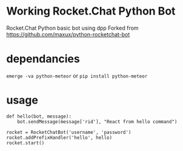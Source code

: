# Working Rocket.Chat Python Bot
Rocket.Chat Python basic bot using dpp
Forked from https://github.com/maxux/python-rocketchat-bot

# dependancies
`emerge -va python-meteor`
or
`pip install python-meteor`

# usage
```
def hello(bot, message):
    bot.sendMessage(message['rid'], "React from hello command")

rocket = RocketChatBot('username', 'password')
rocket.addPrefixHandler('hello', hello)
rocket.start()
```
